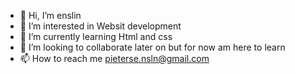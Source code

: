 - 👋 Hi, I’m enslin
- 👀 I’m interested in Websit development
- 🌱 I’m currently learning Html and css
- 💞️ I’m looking to collaborate later on but for now am here to learn
- 📫 How to reach me pieterse.nsln@gmail.com

<!---
123ens/123ens is a ✨ special ✨ repository because its `README.md` (this file) appears on your GitHub profile.
You can click the Preview link to take a look at your changes.
--->
